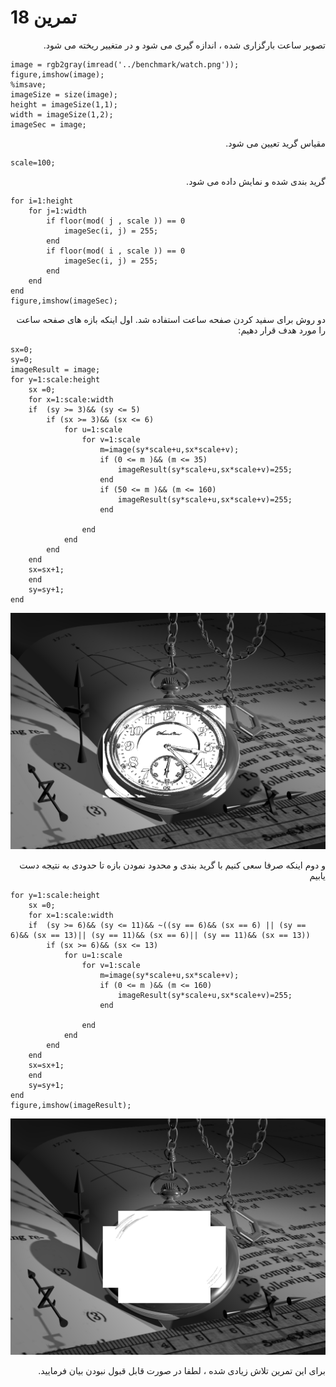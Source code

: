 
# تمرین 18



<div dir="rtl">
 تصویر ساعت بارگزاری شده ، اندازه گیری می شود و در متغییر ریخته می شود.
</div>

```
image = rgb2gray(imread('../benchmark/watch.png'));
figure,imshow(image);
%imsave;
imageSize = size(image);
height = imageSize(1,1);
width = imageSize(1,2);
imageSec = image;
```

<div dir="rtl">
 مقیاس گرید تعیین می شود.
</div>

```
scale=100;
```

<div dir="rtl">
 گرید بندی شده و نمایش داده می شود.
</div>

```
for i=1:height
    for j=1:width
        if floor(mod( j , scale )) == 0 
            imageSec(i, j) = 255;
        end
        if floor(mod( i , scale )) == 0 
            imageSec(i, j) = 255;
        end        
    end  
end
figure,imshow(imageSec);
```

<div dir="rtl">
 دو روش برای سفید کردن صفحه ساعت استفاده شد. اول اینکه بازه های صفحه ساعت را مورد هدف قرار دهیم:
</div>

```
sx=0;
sy=0;
imageResult = image;
for y=1:scale:height
    sx =0;
    for x=1:scale:width
    if  (sy >= 3)&& (sy <= 5)
        if (sx >= 3)&& (sx <= 6)
            for u=1:scale
                for v=1:scale
                    m=image(sy*scale+u,sx*scale+v);
                    if (0 <= m )&& (m <= 35)
                        imageResult(sy*scale+u,sx*scale+v)=255;
                    end
                    if (50 <= m )&& (m <= 160)
                        imageResult(sy*scale+u,sx*scale+v)=255;
                    end
                    
                end
            end
        end            
    end
    sx=sx+1;        
    end
    sy=sy+1;   
end
```
![output](t18output.png)


<div dir="rtl">
 و دوم اینکه صرفا سعی کنیم با گرید بندی و محدود نمودن بازه تا حدودی به نتیجه دست یابیم 
</div>


```
for y=1:scale:height
    sx =0;
    for x=1:scale:width
    if  (sy >= 6)&& (sy <= 11)&& ~((sy == 6)&& (sx == 6) || (sy == 6)&& (sx == 13)|| (sy == 11)&& (sx == 6)|| (sy == 11)&& (sx == 13))
        if (sx >= 6)&& (sx <= 13)
            for u=1:scale
                for v=1:scale
                    m=image(sy*scale+u,sx*scale+v);                    
                    if (0 <= m )&& (m <= 160)
                        imageResult(sy*scale+u,sx*scale+v)=255;
                    end
                    
                end
            end
        end            
    end
    sx=sx+1;        
    end
    sy=sy+1;   
end
figure,imshow(imageResult);
```
![output](t18outputv2.png)

<div dir="rtl">
 برای این تمرین تلاش زیادی شده ، لطفا در صورت قابل قبول نبودن بیان فرمایید.
</div>

